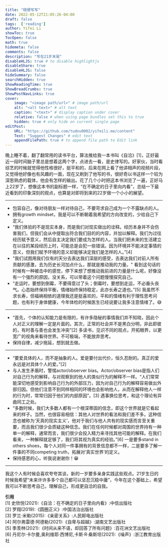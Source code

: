 ```yaml
---
title: "随便写写"
date: 2022-05-12T21:05:26-04:00
draft: false
tags:  ['reading']
author: Yifei Li
showToc: true
TocOpen: false
math: true
hidemeta: false
comments: false
description: "写在21岁末尾"
disableHLJS: true # to disable highlightjs
disableShare: true
disableHLJS: false
hideSummary: false
searchHidden: true
ShowReadingTime: true
ShowBreadCrumbs: true
ShowPostNavLinks: true
cover:
    image: "<image path/url>" # image path/url
    alt: "<alt text>" # alt text
    caption: "<text>" # display caption under cover
    relative: false # when using page bundles set this to true
    hidden: true # only hide on current single page
editPost:
    URL: "https://github.com/tudou0002/yifeili.me/content"
    Text: "Suggest Changes" # edit text
    appendFilePath: true # to append file path to Edit link
---
```


晚上睡不着，翻了翻常用的读书平台，算法推给我一本书叫《自洽》[1]，正好最近一段时间脑子里总是想着这两个字，点进去一看，是史律写的。好家伙，当时看综艺的时候就觉得他性格很好，挺平和的，后来在网上看了他讲相声的视频片段，又觉得他好像也有风趣的一面，现在又刷到了他写的书，很好奇以书这样一个较为深思熟虑的载体，他会有怎样的输出。花了几个小时把这本书浏览了一遍，正好马上22岁了，想像这本书的副标题一样，“在不确定的日子里向内看”，总结一下最近看到的印象深刻的观点，也算是对即将到来的22岁做一个小小的展望。

-----------------------------
- 包容自己，像对待朋友一样对待自己，不要苛求自己成为一个不露缺点的人。
- 拥有growth mindset，我是可以不断朝着我希望的方向改变的，少给自己下定义。
- “我们体验的不是现实本身，而是我们对现实做出的诠释。经历本身并不会伤害我们，但我们会从中提取出符合我们目的的内容，并加以解释。我们为过往经历赋予意义，然后自主决定我们要成为怎样的人。当我们把未来的生活建立在以往的某段经历上时，可能总是会犯一些错误。因为环境并不能决定事情的意义，但我们赋予环境的意义却能够决定我们是怎样的人。”[4]
- "我们试图用我们仅有的天分去表达我们深层的感受，去表达我们对前人所有贡献的感激，去为历史长河加点什么，那就是推动我的力量。" 看到这句话的时候有一种被击中的感觉，停下来想了想推动我前进的力量是什么呢，好像没有一个强烈的原因，没关系，可以带着这个问题慢慢探究自己。
- “走运时，要想到倒霉，不要得意过了头；倒霉时，要想到走运，不必垂头丧气。心态始终保持平衡，情绪始终保持稳定，此亦长寿之道也。”[5] 我虽然不求长寿，但福祸相依的道理我还是挺喜欢的，平和的情绪有利于理性思考问题，也有利于身体健康，今年体检的时候医生已经说要让我多注意情绪了。:sweat_smile: 

-----------------------------
- “首先，个体的认知能力是有限的，有许多隐秘的事情我们并不知晓，因此个人对正义的理解一定是片面的。其次，正常的社会并不是黑白分明，非此即彼的，有时善与善也会发生冲突”[2] 多读书，见识不同的观点，开拓眼界，以更宽广的视角来看待世界。不可极端，不能放弃思考。
- 保持自律，减少拖延，想到就去做。

-----------------------------
- “要爱具体的人，而不是抽象的人。爱是要付出代价，恒久忍耐的。真正的爱永远是对具体个人的爱。”[2] 
- 与人发生矛盾时，警惕actor/observer bias。Actor/observer bias是指人们对自己行为的解释，与对观察到的他人的类似行为的解释不一样。“人们常常能深切地感受到影响自己行为的外部压力，因为对自己行为的解释容易做出外部归因。但他们注意不到同样相同的环境也会影响他人，从而在解释他人一样的行为时，常常归因于他们的内部原因”。[3] 遇事换位思考，和这个理论有异曲同工之处。 
- “多数时候，我们大多数人都有一个根深蒂固的信念，即这个世界就是它看起来的样子。当然，也很容易相信：其他人对世界的看法和我们差不多。这种信念也被称为‘天真的现实主义’，他对于我们与他人共有的现实感而言至关重要，而且我们很少会质疑这种信念。我们在任何时候都对周围的世界持有一种单一的解释，通常而言，我们很少会投入精力来寻找其他可能的解释。在我们看来，一种解释就足够了，我们将其视为真实的经验。”[6] 一是要多stand in others shoes，每个人对同一件事拥有的背景信息都不一样，二是要多了解一件事的不同competing truth，拓展对‘真实世界’的定义。 
- 保持感恩的心，听我说谢谢你！:grin:
------
我这个人有时候会喜欢夸夸其谈，新的一岁要多亲身实践这些观点。21岁生日的时候我希望“未来许许多多个自己都可以坚忍沉稳中庸”，今年在这个基础上，希望我可以不断思考自己，理解自己，形成更自洽的自我。

**引用**  
[1] 史欣悦(2021):《自洽：在不确定的日子里向内看》:中信出版社    
[2] 罗翔(2019):《圆圈正义》:中国法治出版社  
[3] 罗兰·米勒(2015):《亲密关系》:人民邮电出版社     
[4] 阿尔弗雷德·阿德勒(2021):《自卑与超越》:湖南文艺出版社  
[5] 季羡林(2021):《时间从来不语，却回答了所有问题》:百花洲文艺出版社  
[6] 丹尼尔·卡尔曼,奥利维耶·西博尼,卡斯·R·桑斯坦(2021):《噪声》:浙江教育出版社  